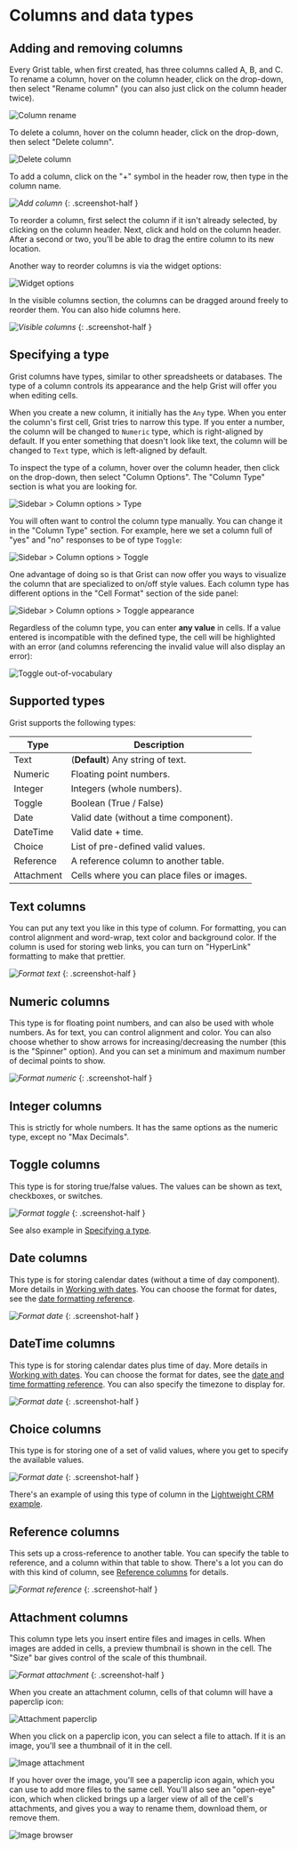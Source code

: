 Columns and data types
======================

Adding and removing columns
-------------------------------

Every Grist table, when first created, has three columns called A, B, and C.
To rename a column, hover on the column header, click on the drop-down, then
select "Rename column" (you can also just click on the column header twice).

![Column rename](images/columns/columns-rename-column.png)

To delete a column, hover on the column header, click on the drop-down, then
select "Delete column".

![Delete column](images/columns/columns-delete-column.png)

To add a column, click on the "+" symbol in the header row, then type in
the column name.

*![Add column](images/columns/columns-add-column.png)*
{: .screenshot-half }

To reorder a column, first select the column if it isn't already selected,
by clicking on the column header.  Next, click and hold on the column header.
After a second or two, you'll be able to drag the entire column to its new
location.

Another way to reorder columns is via the widget options:

![Widget options](images/columns/columns-widget-options.png)

In the visible columns section, the columns can be dragged around freely to
reorder them.  You can also hide columns here.

*![Visible columns](images/columns/columns-visible-columns.png)*
{: .screenshot-half }

Specifying a type
-----------------

Grist columns have types, similar to other spreadsheets or databases.  The type of a column
controls its appearance and the help Grist will offer you when editing cells.

When you create a new column, it initially has the `Any` type.  When you enter the column's
first cell, Grist tries to narrow this type.  If you enter a number, the column will
be changed to `Numeric` type, which is right-aligned by default.  If you enter something
that doesn't look like text, the column will be changed to `Text` type, which is left-aligned
by default.

To inspect the type of a column, hover over the column header, then click on the drop-down,
then select "Column Options".  The "Column Type" section is what you are looking for.

![Sidebar > Column options > Type](images/columns/columns-column-options.png)

You will often want to control the column type manually.  You can change it in the "Column Type"
section.  For example, here we set a column full of "yes" and "no" responses to be of type
`Toggle`:

![Sidebar > Column options > Toggle](images/columns/columns-toggle.png)

One advantage of doing so is that Grist can now offer you ways to visualize the column that
are specialized to on/off style values.  Each column type has different options in the
"Cell Format" section of the side panel:

![Sidebar > Column options > Toggle appearance](images/columns/columns-toggle-appearance.png)

Regardless of the column type, you can enter **any value** in cells. If a value entered is
incompatible with the defined type, the cell will be highlighted with an error (and columns
referencing the invalid value will also display an error):

![Toggle out-of-vocabulary](images/columns/columns-toggle-oov.png)


Supported types
---------------
Grist supports the following types:

<div class='grist-mod__table'></div> <!-- For css styling via css/extra.css -->

Type      | Description
--------- | -----------
Text      | (**Default**) Any string of text.
Numeric   | Floating point numbers.
Integer   | Integers (whole numbers).
Toggle    | Boolean (True / False)
Date      | Valid date (without a time component).
DateTime  | Valid date + time.
Choice    | List of pre-defined valid values.
Reference | A reference column to another table.
Attachment| Cells where you can place files or images.

Text columns
--------------

You can put any text you like in this type of column.  For formatting,
you can control alignment and word-wrap, text color and background color.
If the column is used for storing web links, you can turn on "HyperLink"
formatting to make that prettier.

*![Format text](images/columns/columns-format-text.png)*
{: .screenshot-half }

Numeric columns
-----------------

This type is for floating point numbers, and can also be used with
whole numbers.  As for text, you can control alignment and color.
You can also choose whether to show arrows for increasing/decreasing
the number (this is the "Spinner" option).  And you can set a
minimum and maximum number of decimal points to show.

*![Format numeric](images/columns/columns-format-numeric.png)*
{: .screenshot-half }

Integer columns
-----------------

This is strictly for whole numbers.  It has the same options as
the numeric type, except no "Max Decimals".

Toggle columns
----------------

This type is for storing true/false values.  The values can be shown
as text, checkboxes, or switches.

*![Format toggle](images/columns/columns-format-toggle.png)*
{: .screenshot-half }

See also example in [Specifying a type](col-types.md#specifying-a-type).

Date columns
----

This type is for storing calendar dates (without a time of day component).
More details in [Working with dates](dates.md).  You can choose the
format for dates, see the [date formatting reference](https://momentjs.com/docs/#/displaying/format/).

*![Format date](images/columns/columns-format-date.png)*
{: .screenshot-half }


DateTime columns
---------

This type is for storing calendar dates plus time of day.
More details in [Working with dates](dates.md).  You can choose the
format for dates, see the [date and time formatting reference](https://momentjs.com/docs/#/displaying/format/).  You can also specify the timezone to display for.

*![Format date](images/columns/columns-format-datetime.png)*
{: .screenshot-half }

Choice columns
-------

This type is for storing one of a set of valid values, where you get to
specify the available values.

*![Format date](images/columns/columns-format-choice.png)*
{: .screenshot-half }

There's an example of using this type of column in
the [Lightweight CRM example](lightweight-crm.md#setting-other-types).

Reference columns
----------

This sets up a cross-reference to another table.  You can specify the
table to reference, and a column within that table to show.
There's a lot you can do with this kind of column, see [Reference columns](col-refs.md) for
details.

*![Format reference](images/columns/columns-format-reference.png)*
{: .screenshot-half }


Attachment columns
-----------

This column type lets you insert entire files and images in cells.
When images are added in cells, a preview thumbnail is shown in the
cell.  The "Size" bar gives control of the scale of this thumbnail.

*![Format attachment](images/columns/columns-format-attachment.png)*
{: .screenshot-half }

When you create an attachment column, cells of that column will
have a paperclip icon:

![Attachment paperclip](images/columns/columns-attachment-column.png)

When you click on a paperclip icon, you can select a file to attach.
If it is an image, you'll see a thumbnail of it in the cell.

![Image attachment](images/columns/columns-attach-image.png)

<!-- Source: https://en.wikipedia.org/wiki/File:Red_eyed_tree_frog_edit2.jpg -->

If you hover over the image, you'll see a paperclip icon again,
which you can use to add more files to the same cell.  You'll
also see an "open-eye" icon, which when clicked brings up a
larger view of all of the cell's attachments, and gives you
a way to rename them, download them, or remove them.

![Image browser](images/columns/columns-view-image.png)
